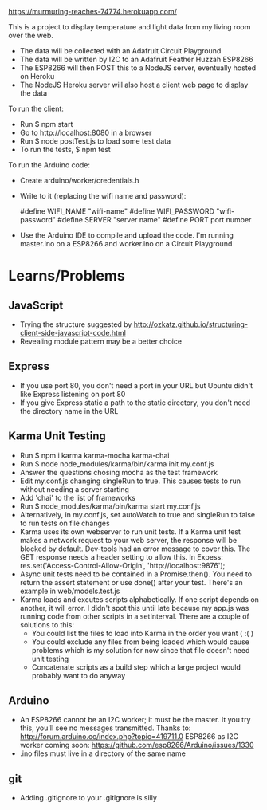 https://murmuring-reaches-74774.herokuapp.com/

This is a project to display temperature and light data from my living room over the web.

- The data will be collected with an Adafruit Circuit Playground
- The data will be written by I2C to an Adafruit Feather Huzzah ESP8266
- The ESP8266 will then POST this to a NodeJS server, eventually hosted on Heroku
- The NodeJS Heroku server will also host a client web page to display the data

To run the client:
- Run $ npm start
- Go to http://localhost:8080 in a browser
- Run $ node postTest.js to load some test data
- To run the tests, $ npm test

To run the Arduino code:
- Create arduino/worker/credentials.h
- Write to it (replacing the wifi name and password):

  #define WIFI_NAME "wifi-name"
  #define WIFI_PASSWORD "wifi-password"
  #define SERVER "server name"
  #define PORT port number

- Use the Arduino IDE to compile and upload the code. I'm running master.ino on a ESP8266 and worker.ino on a Circuit Playground

# Learns/Problems #

## JavaScript ##
- Trying the structure suggested by http://ozkatz.github.io/structuring-client-side-javascript-code.html
- Revealing module pattern may be a better choice

## Express ##
- If you use port 80, you don't need a port in your URL but Ubuntu didn't like Express listening on port 80
- If you give Express static a path to the static directory, you don't need the directory name in the URL

## Karma Unit Testing ##
- Run $ npm i karma karma-mocha karma-chai
- Run $ node node_modules/karma/bin/karma init my.conf.js
- Answer the questions chosing mocha as the test framework
- Edit my.conf.js changing singleRun to true. This causes tests to run without needing a server starting
- Add 'chai' to the list of frameworks
- Run $ node_modules/karma/bin/karma start my.conf.js
- Alternatively, in my.conf.js, set autoWatch to true and singleRun to false to run tests on file changes
- Karma uses its own webserver to run unit tests. If a Karma unit test makes a network request to your web server, the response will be blocked by default. Dev-tools had an error message to cover this. The GET response needs a header setting to allow this. In Expess:
  res.set('Access-Control-Allow-Origin', 'http://localhost:9876');
- Async unit tests need to be contained in a Promise.then(). You need to return the assert statement or use done() after your test. There's an example in web/models.test.js
- Karma loads and excutes scripts alphabetically. If one script depends on another, it will error. I didn't spot this until late because my app.js was running code from other scripts in a setInterval.
  There are a couple of solutions to this:
  - You could list the files to load into Karma in the order you want ( :( )
  - You could exclude any files from being loaded which would cause problems which is my solution for now since that file doesn't need unit testing
  - Concatenate scripts as a build step which a large project would probably want to do anyway

## Arduino ##
- An ESP8266 cannot be an I2C worker; it must be the master. It you try this, you'll see no messages transmitted.
  Thanks to:
  http://forum.arduino.cc/index.php?topic=419711.0 
  ESP8266 as I2C worker coming soon:
  https://github.com/esp8266/Arduino/issues/1330
- .ino files must live in a directory of the same name

## git ##
- Adding .gitignore to your .gitignore is silly

